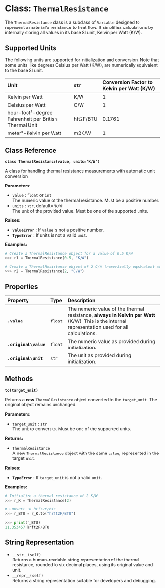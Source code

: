 # **Class: `ThermalResistance`**

The `ThermalResistance` class is a subclass of `Variable` designed to represent a material's resistance to heat flow. It simplifies calculations by internally storing all values in its base SI unit, Kelvin per Watt (K/W).

## **Supported Units**

The following units are supported for initialization and conversion. Note that some units, like degrees Celsius per Watt (K/W), are numerically equivalent to the base SI unit.

| Unit | `str` | Conversion Factor to Kelvin per Watt (K/W) |
| :---- | :---- | :---- |
| Kelvin per Watt | K/W | 1 |
| Celsius per Watt | C/W | 1 |
| hour-foot²-degree Fahrenheit per British Thermal Unit | hft2F/BTU | 0.1761 |
| meter²-Kelvin per Watt | m2K/W | 1 |

## **Class Reference**

**`class ThermalResistance(value, units='K/W')`**

A class for handling thermal resistance measurements with automatic unit conversion.

**Parameters:**

* `value` : `float` or `int`  
  The numeric value of the thermal resistance. Must be a positive number.  
* `units` : `str`, default=`'K/W'`  
  The unit of the provided value. Must be one of the supported units.

**Raises:**

* **`ValueError`** : If `value` is not a positive number.  
* **`TypeError`** : If units is not a valid `unit`.

**Examples:**
```py
# Create a ThermalResistance object for a value of 0.5 K/W  
>>> r1 = ThermalResistance(0.5, "K/W")

# Create a ThermalResistance object of 2 C/W (numerically equivalent to 2 K/W)  
>>> r2 = ThermalResistance(2, "C/W")
```

## **Properties**

| Property | Type | Description |
| :---- | :---- | :---- |
| **`.value`** | `float` | The numeric value of the thermal resistance, **always in Kelvin per Watt** (K/W). This is the internal representation used for all calculations. |
| **`.original\value`** | `float` | The numeric value as provided during initialization. |
| **`.original\unit`** | `str` | The unit as provided during initialization. |

## **Methods**

**`to(target_unit)`**

Returns a **new** `ThermalResistance` object converted to the `target_unit`. The original object remains unchanged.

**Parameters:**

* `target_unit` : `str`  
  The unit to convert to. Must be one of the supported units.

**Returns:**

* `ThermalResistance`  
  A new `ThermalResistance` object with the same `value`, represented in the target `unit`.

**Raises:**

* **`TypeError`** : If `target_unit` is not a valid `unit`.

**Examples:**
```py
# Initialize a thermal resistance of 2 K/W  
>>> r_K = ThermalResistance(2)

# Convert to hrft2F/BTU  
>>> r_BTU = r_K.to("hrft2F/BTU")

>>> print(r_BTU)  
11.353457 hrft2F/BTU
```
## **String Representation**

* `__str__(self)`  
  Returns a human-readable string representation of the thermal resistance, rounded to six decimal places, using its original value and unit.  
* `__repr__(self)`  
  Returns a string representation suitable for developers and debugging.

